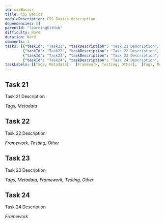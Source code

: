 ```yaml
---
id: cssBasics
title: CSS Basics
moduleDescription: CSS Basics description
dependencies: []
parentId: "learningGitHub"
difficulty: Hard
duration: Hard
comments: 1
tasks: [{"taskId": "Task21", "taskDescription": "Task 21 Description", "taskLabel": "Task 21 Label" }, 
        {"taskId": "Task22", "taskDescription": "Task 22 Description", "taskLabel": "Task 22 Label" },
        {"taskId": "Task23", "taskDescription": "Task 23 Description", "taskLabel": "Task 23 Label" }, 
        {"taskId": "Task24", "taskDescription": "Task 24 Description", "taskLabel": "Task 24 Label" }]
taskLabels: [[Tags, Metadata],  [Framework, Testing, Other],  [Tags, Metadata, Framework, Testing, Other],  [Framework]]
---
```


## Task 21

Task 21 Description

*Tags, Metadata*

## Task 22

Task 22 Description

*Framework, Testing, Other*

## Task 23

Task 23 Description

*Tags, Metadata, Framework, Testing, Other*

## Task 24

Task 24 Description

*Framework*
